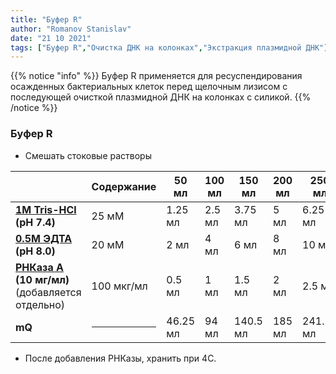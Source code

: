 ```yaml
---
title: "Буфер R"
author: "Romanov Stanislav"
date: "21 10 2021"
tags: ["Буфер R","Очистка ДНК на колонках","Экстракция плазмидной ДНК"]
---
```


{{% notice "info" %}}
Буфер R применяется для ресуспендирования осажденных бактериальных клеток перед щелочным лизисом c последующей очисткой плазмидной ДНК на колонках с силикой.
{{% /notice %}}

### Буфер R

-   Смешать стоковые растворы

<table>
<colgroup>
<col style="width: 38%" />
<col style="width: 34%" />
<col style="width: 5%" />
<col style="width: 4%" />
<col style="width: 5%" />
<col style="width: 4%" />
<col style="width: 5%" />
<col style="width: 4%" />
</colgroup>
<thead>
<tr class="header">
<th></th>
<th>Содержание</th>
<th>50 мл</th>
<th>100 мл</th>
<th>150 мл</th>
<th>200 мл</th>
<th>250 мл</th>
<th>1 л</th>
</tr>
</thead>
<tbody>
<tr class="odd">
<td><a href="/labreagents/buffers/tris"><strong>1M Tris-HCl</strong></a> <strong>(pH 7.4)</strong></td>
<td>25 мМ</td>
<td>1.25 мл</td>
<td>2.5 мл</td>
<td>3.75 мл</td>
<td>5 мл</td>
<td>6.25 мл</td>
<td>25 мл</td>
</tr>
<tr class="even">
<td><a href="/labreagents/buffers/edta"><strong>0.5М ЭДТА</strong></a> <strong>(pH 8.0)</strong></td>
<td>20 мМ</td>
<td>2 мл</td>
<td>4 мл</td>
<td>6 мл</td>
<td>8 мл</td>
<td>10 мл</td>
<td>40 мл</td>
</tr>
<tr class="odd">
<td><a href="/labreagents/enzymes/rnasea"><strong>РНКаза А</strong></a> <strong>(10 мг/мл)</strong> (добавляется отдельно)</td>
<td>100 мкг/мл</td>
<td>0.5 мл</td>
<td>1 мл</td>
<td>1.5 мл</td>
<td>2 мл</td>
<td>2.5 мл</td>
<td>10 мл</td>
</tr>
<tr class="even">
<td><strong>mQ</strong></td>
<td><hr /></td>
<td>46.25 мл</td>
<td>94 мл</td>
<td>140.5 мл</td>
<td>185 мл</td>
<td>241.25 мл</td>
<td>925 мл</td>
</tr>
</tbody>
</table>

-   После добавления РНКазы, хранить при 4С.
